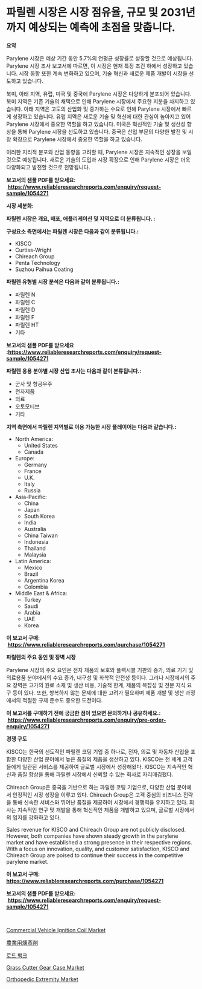 <p><h1>파릴렌 시장은 시장 점유율, 규모 및 2031년까지 예상되는 예측에 초점을 맞춥니다.</h1></p><p><strong>요약</strong></p>
<p><p>Parylene 시장은 예상 기간 동안 5.7%의 연평균 성장률로 성장할 것으로 예상됩니다. Parylene 시장 조사 보고서에 따르면, 이 시장은 현재 특정 조건 하에서 성장하고 있습니다. 시장 동향 또한 계속 변화하고 있으며, 기술 혁신과 새로운 제품 개발이 시장을 선도하고 있습니다.</p><p>북미, 아태 지역, 유럽, 미국 및 중국에 Parylene 시장은 다양하게 분포되어 있습니다. 북미 지역은 기존 기술의 채택으로 인해 Parylene 시장에서 주요한 지분을 차지하고 있습니다. 아태 지역은 고도의 산업화 및 증가하는 수요로 인해 Parylene 시장에서 빠르게 성장하고 있습니다. 유럽 지역은 새로운 기술 및 혁신에 대한 관심이 높아지고 있어 Parylene 시장에서 중요한 역할을 하고 있습니다. 미국은 혁신적인 기술 및 생산성 향상을 통해 Parylene 시장을 선도하고 있습니다. 중국은 산업 부문의 다양한 발전 및 시장 확장으로 Parylene 시장에서 중요한 역할을 하고 있습니다.</p><p>이러한 지리적 분포와 산업 동향을 고려할 때, Parylene 시장은 지속적인 성장을 보일 것으로 예상됩니다. 새로운 기술의 도입과 시장 확장으로 인해 Parylene 시장은 더욱 다양화되고 발전할 것으로 전망됩니다.</p></p>
<p><strong>보고서의 샘플 PDF를 받으세요: &nbsp;<a href="https://www.reliableresearchreports.com/enquiry/request-sample/1054271">https://www.reliableresearchreports.com/enquiry/request-sample/1054271</a></strong></p>
<p><strong>시장 세분화:</strong></p>
<p><strong> 파릴렌 시장은 개요, 배포, 애플리케이션 및 지역으로 더 분류됩니다. :</strong></p>
<p><strong>구성요소 측면에서는 파릴렌 시장은 다음과 같이 분류됩니다.:</strong></p>
<p><ul><li>KISCO</li><li>Curtiss-Wright</li><li>Chireach Group</li><li>Penta Technology</li><li>Suzhou Paihua Coating</li></ul></p>
<p><strong> 파릴렌 유형별 시장 분석은 다음과 같이 분류됩니다.:</strong></p>
<p><ul><li>파릴렌 N</li><li>파릴렌 C</li><li>파릴렌 D</li><li>파릴렌 F</li><li>파릴렌 HT</li><li>기타</li></ul></p>
<p><strong>보고서의 샘플 PDF를 받으세요 :<a href="https://www.reliableresearchreports.com/enquiry/request-sample/1054271">https://www.reliableresearchreports.com/enquiry/request-sample/1054271</a></strong></p>
<p><strong> 파릴렌 응용 분야별 시장 산업 조사는 다음과 같이 분류됩니다.:</strong></p>
<p><ul><li>군사 및 항공우주</li><li>전자제품</li><li>의료</li><li>오토모티브</li><li>기타</li></ul></p>
<p><strong>지역 측면에서 파릴렌 지역별로 이용 가능한 시장 플레이어는 다음과 같습니다.:</strong></p>
<p><ul>
    <li>
        North America:
        <ul>
            <li>United States</li>
            <li>Canada</li>
        </ul>
    </li>
    <li>
        Europe:
        <ul>
            <li>Germany</li>
            <li>France</li>
            <li>U.K.</li>
            <li>Italy</li>
            <li>Russia</li>
        </ul>
    </li>
    <li>
        Asia-Pacific:
        <ul>
            <li>China</li>
            <li>Japan</li>
            <li>South Korea</li>
            <li>India</li>
            <li>Australia</li>
            <li>China Taiwan</li>
            <li>Indonesia</li>
            <li>Thailand</li>
            <li>Malaysia</li>
        </ul>
    </li>
    <li>
        Latin America:
        <ul>
            <li>Mexico</li>
            <li>Brazil</li>
            <li>Argentina Korea</li>
            <li>Colombia</li>
        </ul>
    </li>
    <li>
        Middle East & Africa:
        <ul>
            <li>Turkey</li>
            <li>Saudi</li>
            <li>Arabia</li>
            <li>UAE</li>
            <li>Korea</li>
        </ul>
    </li>
    </ul></p>
<p><strong>이 보고서 구매: &nbsp;<a href="https://www.reliableresearchreports.com/purchase/1054271">https://www.reliableresearchreports.com/purchase/1054271</a></strong></p>
<p><strong>파릴렌의 주요 동인 및 장벽 시장</strong></p>
<p><p>Parylene 시장의 주요 요인은 전자 제품의 보호와 플렉시블 기판의 증가, 의료 기기 및 의료용품 분야에서의 수요 증가, 내구성 및 화학적 안전성 등이다. 그러나 시장에서의 주요 장벽은 고가의 원료 소재 및 생산 비용, 기술적 한계, 제품의 복잡성 및 전문 지식 요구 등이 있다. 또한, 항복하지 않는 문제에 대한 고려가 필요하며 제품 개발 및 생산 과정에서의 적절한 규제 준수도 중요한 도전이다.</p></p>
<p><strong>이 보고서를 구매하기 전에 궁금한 점이 있으면 문의하거나 공유하세요.: &nbsp;<a href="https://www.reliableresearchreports.com/enquiry/pre-order-enquiry/1054271">https://www.reliableresearchreports.com/enquiry/pre-order-enquiry/1054271</a></strong></p>
<p><strong>경쟁 구도</strong></p>
<p><p>KISCO는 한국의 선도적인 파릴렌 코팅 기업 중 하나로, 전자, 의료 및 자동차 산업을 포함한 다양한 산업 분야에서 높은 품질의 제품을 생산하고 있다. KISCO는 전 세계 고객들에게 일관된 서비스를 제공하여 글로벌 시장에서 성장해왔다. KISCO는 지속적인 혁신과 품질 향상을 통해 파릴렌 시장에서 신뢰할 수 있는 회사로 자리매김했다.</p><p>Chireach Group은 중국을 기반으로 하는 파릴렌 코팅 기업으로, 다양한 산업 분야에서 안정적인 시장 성장을 이루고 있다. Chireach Group은 고객 중심의 비즈니스 전략을 통해 신속한 서비스와 뛰어난 품질을 제공하여 시장에서 경쟁력을 유지하고 있다. 회사는 지속적인 연구 및 개발을 통해 혁신적인 제품을 개발하고 있으며, 글로벌 시장에서의 입지를 강화하고 있다.</p><p>Sales revenue for KISCO and Chireach Group are not publicly disclosed. However, both companies have shown steady growth in the parylene market and have established a strong presence in their respective regions. With a focus on innovation, quality, and customer satisfaction, KISCO and Chireach Group are poised to continue their success in the competitive parylene market.</p></p>
<p><strong>이 보고서 구매: &nbsp; <a href="https://www.reliableresearchreports.com/purchase/1054271">https://www.reliableresearchreports.com/purchase/1054271</a></strong></p>
<p><strong>보고서의 샘플 PDF를 받으세요: &nbsp;<a href="https://www.reliableresearchreports.com/enquiry/request-sample/1054271">https://www.reliableresearchreports.com/enquiry/request-sample/1054271</a></strong><strong></strong></p>
<p>&nbsp;</p>
<p><p><a href="https://github.com/provorikovar/Market-Research-Report-List-3/blob/main/commercial-vehicle-ignition-coil-market.md">Commercial Vehicle Ignition Coil Market</a></p><p><a href="https://github.com/cbigkbh02719/Market-Research-Report-List-1/blob/main/8117127188878.md">農業用燻蒸剤</a></p><p><a href="https://github.com/oajzkywllm460/Market-Research-Report-List-1/blob/main/5127123188782.md">로드 뱅크</a></p><p><a href="https://issuu.com/reportprime-2/docs/grass-cutter-gear-case-market-size-2030.pptx">Grass Cutter Gear Case Market</a></p><p><a href="https://view.publitas.com/reportprime-1/orthopedic-extremity-market-dynamics-2023-2030-also-about-its-market-trends-projections-and-opportunities/">Orthopedic Extremity Market</a></p></p>